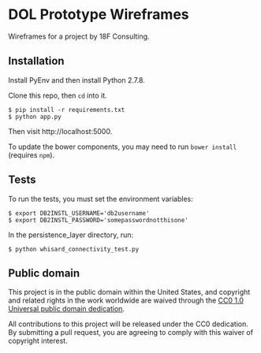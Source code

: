 # DOL Prototype Wireframes

Wireframes for a project by 18F Consulting.

## Installation

Install PyEnv and then install Python 2.7.8.

Clone this repo, then `cd` into it.

```
$ pip install -r requirements.txt
$ python app.py
```

Then visit http://localhost:5000.

To update the bower components, you may need to run `bower install` (requires `npm`).

## Tests

To run the tests, you must set the environment variables:

    $ export DB2INSTL_USERNAME='db2username'
    $ export DB2INSTL_PASSWORD='somepasswordnotthisone'

In the persistence_layer directory, run:

    $ python whisard_connectivity_test.py


## Public domain

This project is in the public domain within the United States, and
copyright and related rights in the work worldwide are waived through
the [CC0 1.0 Universal public domain dedication](https://creativecommons.org/publicdomain/zero/1.0/).

All contributions to this project will be released under the CC0
dedication. By submitting a pull request, you are agreeing to comply
with this waiver of copyright interest.
